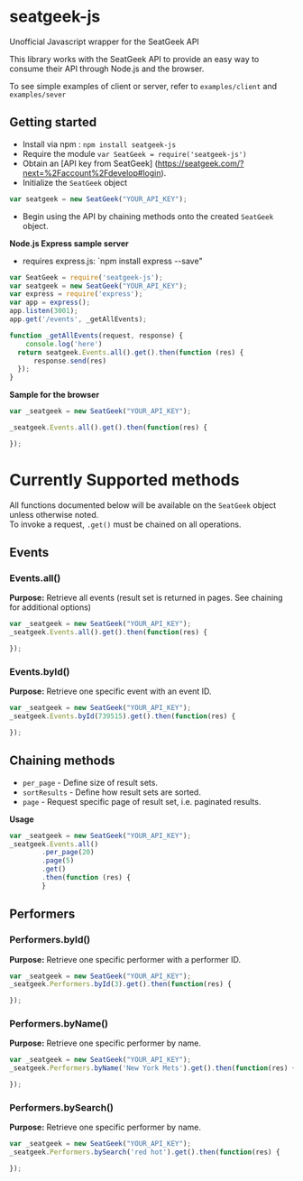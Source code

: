 # seatgeek-js
Unofficial Javascript wrapper for the SeatGeek API

This library works with the SeatGeek API to provide an easy way to consume their API through Node.js and the browser.

To see simple examples of client or server, refer to `examples/client` and `examples/sever`

## Getting started
- Install via npm : `npm install seatgeek-js`
- Require the module `var SeatGeek = require('seatgeek-js')`
- Obtain an [API key from SeatGeek] (https://seatgeek.com/?next=%2Faccount%2Fdevelop#login).
- Initialize the `SeatGeek` object
```javascript
var seatgeek = new SeatGeek("YOUR_API_KEY");
```
- Begin using the API by chaining methods onto the created `SeatGeek` object.  


**Node.js Express sample server**  

- requires express.js:  `npm install express --save"  

```javascript
var SeatGeek = require('seatgeek-js');
var seatgeek = new SeatGeek("YOUR_API_KEY");
var express = require('express');
var app = express();
app.listen(3001);
app.get('/events', _getAllEvents);

function _getAllEvents(request, response) {
    console.log('here')
  return seatgeek.Events.all().get().then(function (res) {
      response.send(res)
  });
}
```

**Sample for the browser**  
```javascript
var _seatgeek = new SeatGeek("YOUR_API_KEY");

_seatgeek.Events.all().get().then(function(res) {

});
```

# Currently Supported methods

All functions documented below will be available on the `SeatGeek` object unless otherwise noted.  
To invoke a request, `.get()` must be chained on all operations.

## Events

### Events.all()
**Purpose:** Retrieve all events (result set is returned in pages. See chaining for additional options)
```javascript
var _seatgeek = new SeatGeek("YOUR_API_KEY");
_seatgeek.Events.all().get().then(function(res) {

});
```

### Events.byId()
**Purpose:** Retrieve one specific event with an event ID.
```javascript
var _seatgeek = new SeatGeek("YOUR_API_KEY");
_seatgeek.Events.byId(739515).get().then(function(res) {

});
```

## Chaining methods

- `per_page` - Define size of result sets.
- `sortResults` - Define how result sets are sorted.
- `page` - Request specific page of result set, i.e. paginated results.

**Usage**
```javascript
var _seatgeek = new SeatGeek("YOUR_API_KEY");
_seatgeek.Events.all()
        .per_page(20)
        .page(5)
        .get()
        .then(function (res) {
        }
```

## Performers

### Performers.byId()
**Purpose:** Retrieve one specific performer with a performer ID.
```javascript
var _seatgeek = new SeatGeek("YOUR_API_KEY");
_seatgeek.Performers.byId(3).get().then(function(res) {

});
```

### Performers.byName()
**Purpose:** Retrieve one specific performer by name.
```javascript
var _seatgeek = new SeatGeek("YOUR_API_KEY");
_seatgeek.Performers.byName('New York Mets').get().then(function(res) {

});
```

### Performers.bySearch()
**Purpose:** Retrieve one specific performer by name.
```javascript
var _seatgeek = new SeatGeek("YOUR_API_KEY");
_seatgeek.Performers.bySearch('red hot').get().then(function(res) {

});
```

